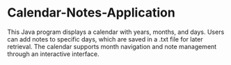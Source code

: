 # Calendar-Notes-Application
This Java program displays a calendar with years, months, and days. Users can add notes to specific days, which are saved in a .txt file for later retrieval. The calendar supports month navigation and note management through an interactive interface.
